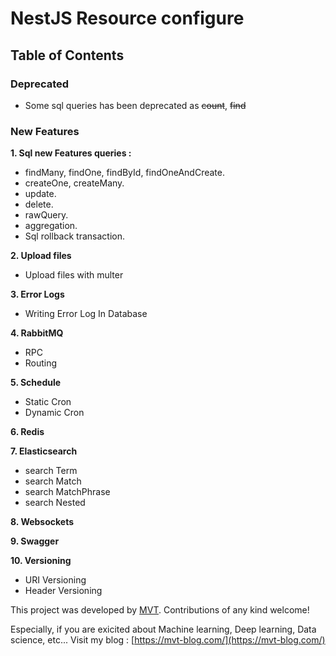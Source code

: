 # NestJS Resource configure

## Table of Contents

### Deprecated

- Some sql queries has been deprecated as ~~count~~, ~~find~~

### New Features

**1. Sql new Features queries :**

- findMany, findOne, findById, findOneAndCreate.
- createOne, createMany.
- update.
- delete.
- rawQuery.
- aggregation.
- Sql rollback transaction.

**2. Upload files**

- Upload files with multer

**3. Error Logs**

- Writing Error Log In Database

**4. RabbitMQ**

- RPC
- Routing

**5. Schedule**

- Static Cron
- Dynamic Cron

**6. Redis**

**7. Elasticsearch**

- search Term
- search Match
- search MatchPhrase
- search Nested

**8. Websockets**

**9. Swagger**

**10. Versioning**

- URI Versioning
- Header Versioning

This project was developed by [MVT](https://github.com/mthang1801). Contributions of any kind welcome!

Especially, if you are exicited about Machine learning, Deep learning, Data science, etc... Visit my blog : [https://mvt-blog.com/](https://mvt-blog.com/)
